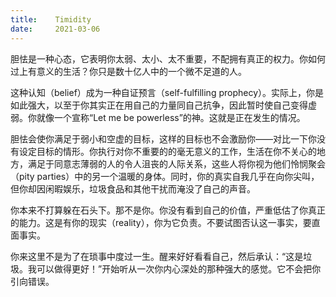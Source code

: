 ```yaml
---
title:    Timidity
date:     2021-03-06
---
```


胆怯是一种心态，它表明你太弱、太小、太不重要，不配拥有真正的权力。你如何过上有意义的生活？你只是数十亿人中的一个微不足道的人。

这种认知（belief）成为一种自证预言（self-fulfilling prophecy）。实际上，你是如此强大，以至于你其实正在用自己的力量同自己抗争，因此暂时使自己变得虚弱。你就像一个宣称“Let me be powerless”的神。这就是正在发生的情况。

胆怯会使你满足于弱小和空虚的目标，这样的目标也不会激励你——对比一下你没有设定目标的情形。你执行对你不重要的的毫无意义的工作，生活在你不关心的地方，满足于同意志薄弱的人的令人沮丧的人际关系，这些人将你视为他们怜悯聚会（pity parties）中的另一个温暖的身体。同时，你的真实自我几乎在向你尖叫，但你却因闲暇娱乐，垃圾食品和其他干扰而淹没了自己的声音。

你本来不打算躲在石头下。那不是你。你没有看到自己的价值，严重低估了你真正的能力。这是有你的现实（reality），你为它负责。不要试图否认这一事实，要直面事实。

你来这里不是为了在琐事中度过一生。醒来好好看看自己，然后承认：“这是垃圾。我可以做得更好！”开始听从一次你内心深处的那种强大的感觉。它不会把你引向错误。
